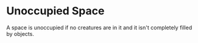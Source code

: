 # Unoccupied Space

A space is unoccupied if no creatures are in it and it isn't completely filled by objects.